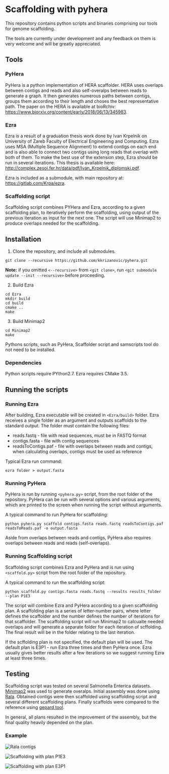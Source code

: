 # Scaffolding with pyhera
This repository contains python scripts and binaries comprising our tools for genome scaffolding.

The  tools are currently under development and any feedback on them is very welcome and will be greatly appreciated.

## Tools
### PyHera
PyHera is a python implementation of HERA scaffolder. HERA uses overlaps between contigs and reads and also self-overalps between reads to generate a graph. It then generates numerous paths between contigs, groups them according to their length and choses the best representative path.
The paper on the HERA is available at bioRchiv: https://www.biorxiv.org/content/early/2018/06/13/345983.

### Ezra
Ezra is a result of a graduation thesis work done by Ivan Krpelnik on University of Zareb Faculty of Electrical Engineering and Computing. Ezra uses MSA (Multiple Sequence Alignment) to extend contigs on each end and is also able to connect two contigs using long reads that overlap with both of them. To make the best use of the extension step, Ezra should be run in several iterations.
This thesis is available here: http://complex.zesoi.fer.hr/data/pdf/Ivan_Krpelnik_diplomski.pdf.

Ezra is included as a submodule, with main repository at: https://gitlab.com/Krpa/ezra.

### Scaffolding script
Scaffolding script combines PYHera and Ezra, according to a given scaffolding plan, to iteratively perform the scaffolding, using output of the previous iteration as input for the next one. The script will use Minimap2 to produce overlaps needed for the scaffolding.

## Installation

  1. Clone the repository, and include all submodules.
  
    git clone --recursive https://github.com/kkrizanovic/pyhera.git
  
  __Note:__ if you omitted `<--recursive>` from `<git clone>`, run `<git submodule update --init --recursive>` before proceeding.
  
  2. Build Ezra
  
    cd Ezra
    mkdir build
    cd build
    cmake ..
    make

  3. Build Minimap2
  
    cd Minimap2
    make

  Pythons scripts, such as PyHera, Scaffolder script and samscripts tool do not need to be installed.

### Dependencies
Python scripts require PYthon2.7. Ezra requires CMake 3.5.

## Running the scripts
### Running Ezra
After building, Ezra executable will be created in `<Ezra/build>` folder. Ezra receives a single folder as an argument and outputs scaffolds to the standard output. The folder must contain the following files:
- reads.fastq - file with read sequences, must be in FASTQ format
- contigs.fasta - file with contig sequences
- readsToContigs.paf - file with overlaps between reads and contigs, when calculating overlaps, contigs must be used as reference

Typical Ezra run command:

    ezra folder > output.fasta

### Running PyHera
PyHera is run by running `<pyhera.py>` script, from the root folder of the repository. PyHera can be run with several options and various arguments, which are printed to the screen when running the script without arguments.

A typical command to run PyHera for scaffolding:
    
    python pyhera.py scaffold contigs.fasta reads.fastq readsToContigs.paf readsToReads.paf -o output.fasta

Aside from overlaps between reads and contigs, PyHera also requires overlaps between reads and reads (self-overlaps).

### Running Scaffolding script
Scaffolding script combines Ezra and PyHera and is run using `<scaffold.py>` script from the root folder of the repository.

A typical command to run the scaffolding script:

    python scaffold.py contigs.fasta reads.fastq --results results_folder --plan P1E3

The script will combine Ezra and PyHera according to a given scaffolding plan. A scaffolding plan is a series of letter-number pairs, where letter defines the scaffolder and the number defines the number of iterations for that scaffolder. The scaffolding script will run Minimap2 to calcualte needed overlaps and will generate a separate folder for each iteration of scffolding. The final result will be in the folder relating to the last iteration.

If the scffolding plan is not specified, the default plan will be used. The default plan is E3P1 - run Ezra three times and then PyHera once. Ezra usually gives better results after a few iterations so we suggest running Ezra at least three times.

## Testing
Scaffolding script was tested on several Salmonella Enterica datasets. [Minimap2](https://github.com/lh3/minimap2) was used to generate overalps. Initial assembly was done using [Rala](https://github.com/rvaser/rala). Obtained contigs were then scaffolded using scaffolding script and several different scaffolding plans. Finally scaffolds were compared to the reference using [gepard tool](http://cube.univie.ac.at/gepard).

In general, all plans resulted in the improvement of the assembly, but the final quality heavily depended on the plan.

### Example

![Rala contigs](https://github.com/lbcb-sci/pyhera/blob/master/images/NCTC10384_rala_dotplot.jpeg)

![Scaffolding with plan P1E3](https://github.com/lbcb-sci/pyhera/blob/master/images/NCTC10384_P1E3_dotplot.jpeg)

![Scaffolding with plan E3P1](https://github.com/lbcb-sci/pyhera/blob/master/images/NCTC10384_E3P1_dotplot.jpeg)


